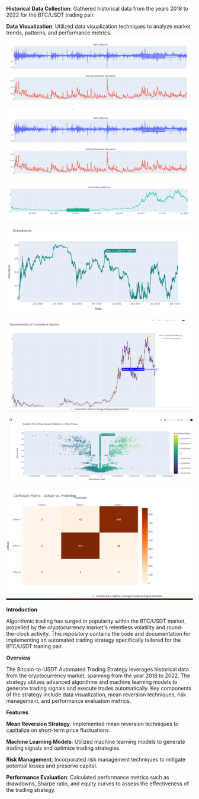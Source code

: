 


**Historical Data Collection**: Gathered historical data from the years 2018 to 2022 for the BTC/USDT trading pair.


**Data Visualization**: Utilized data visualization techniques to analyze market trends, patterns, and performance metrics.
![These are the graphs on daily returns and Rolling standard deviation](https://github.com/Siddhi-Sovle/BITCOIN-TO-USDT-AUTOMATED-TRADING-STRATEGY_GitHub/blob/main/Screenshot%202024-02-04%20105045.png)

![These are the graphs on Buy signal and sell signal](https://github.com/Siddhi-Sovle/BITCOIN-TO-USDT-AUTOMATED-TRADING-STRATEGY_GitHub/blob/main/Screenshot%202024-02-04%20105045.png)

![These are the graphs cumulative returns](https://github.com/Siddhi-Sovle/BITCOIN-TO-USDT-AUTOMATED-TRADING-STRATEGY_GitHub/blob/main/Screenshot%202024-02-04%20105152.png)


![These are the graphs on drawdowns](https://github.com/Siddhi-Sovle/BITCOIN-TO-USDT-AUTOMATED-TRADING-STRATEGY_GitHub/blob/main/Screenshot%202024-02-04%20105220.png)


![These are the graphs on decomposition of cumulative returns](https://github.com/Siddhi-Sovle/BITCOIN-TO-USDT-AUTOMATED-TRADING-STRATEGY_GitHub/blob/main/Screenshot%202024-02-04%20105309.png)


![These are the graphs on scatter plot of risk reward ratios vs entry prices](https://github.com/Siddhi-Sovle/BITCOIN-TO-USDT-AUTOMATED-TRADING-STRATEGY_GitHub/blob/main/Screenshot%202024-02-04%20105458.png)


![These are the graphs on confusion matrix vs actual matrix predicted](https://github.com/Siddhi-Sovle/BITCOIN-TO-USDT-AUTOMATED-TRADING-STRATEGY_GitHub/blob/main/Screenshot%202024-02-04%20105533.png)





**Introduction**


Algorithmic trading has surged in popularity within the BTC/USDT market, propelled by the cryptocurrency market's relentless volatility and round-the-clock activity. This repository contains the code and documentation for implementing an automated trading strategy specifically tailored for the BTC/USDT trading pair.

**Overview**


The Bitcoin-to-USDT Automated Trading Strategy leverages historical data from the cryptocurrency market, spanning from the year 2018 to 2022. The strategy utilizes advanced algorithms and machine learning models to generate trading signals and execute trades automatically. Key components of the strategy include data visualization, mean reversion techniques, risk management, and performance evaluation metrics.

**Features**

**Mean Reversion Strategy**: Implemented mean reversion techniques to capitalize on short-term price fluctuations.


**Machine Learning Models**: Utilized machine learning models to generate trading signals and optimize trading strategies.


**Risk Management**: Incorporated risk management techniques to mitigate potential losses and preserve capital.


**Performance Evaluation**: Calculated performance metrics such as drawdowns, Sharpe ratio, and equity curves to assess the effectiveness of the trading strategy.
